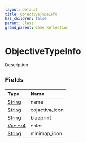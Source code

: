 ```yaml
---
layout: default
title: ObjectiveTypeInfo
has_children: false
parent: Class
grand_parent: Game Reflection
---
```

# ObjectiveTypeInfo
Description 

## Fields

| Type | Name |
|:----------|:--------------|
| [String](/riftbreaker-wiki/docs/game-reflection/components/string/) | name |
| [String](/riftbreaker-wiki/docs/game-reflection/components/string/) | objective_icon |
| [String](/riftbreaker-wiki/docs/game-reflection/components/string/) | blueprint |
| [Vector4](/riftbreaker-wiki/docs/game-reflection/classes/vector4/) | color |
| [String](/riftbreaker-wiki/docs/game-reflection/components/string/) | minimap_icon |

